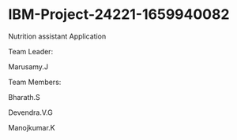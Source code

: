 # IBM-Project-24221-1659940082
Nutrition assistant Application


Team Leader:

Marusamy.J

Team Members:

Bharath.S


Devendra.V.G


Manojkumar.K
